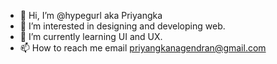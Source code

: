- 👋 Hi, I’m @hypegurl aka Priyangka
- 👀 I’m interested in designing and developing web.
- 🌱 I’m currently learning UI and UX.
- 📫 How to reach me email priyangkanagendran@gmail.com

<!---
hypegurl/hypegurl is a ✨ special ✨ repository because its `README.md` (this file) appears on your GitHub profile.
You can click the Preview link to take a look at your changes.
--->
